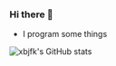 ### Hi there 👋

 - I program some things

![xbjfk's GitHub stats](https://github-readme-stats.vercel.app/api?username=xbjfk&show_icons=true&theme=radical)
<!--
**xbjfk/xbjfk** is a ✨ _special_ ✨ repository because its `README.md` (this file) appears on your GitHub profile.

Here are some ideas to get you started:

- 🔭 I’m currently working on ...
- 🌱 I’m currently learning ...
- 👯 I’m looking to collaborate on ...
- 🤔 I’m looking for help with ...
- 💬 Ask me about ...
- 📫 How to reach me: ...
- 😄 Pronouns: ...
- ⚡ Fun fact: ...
-->
